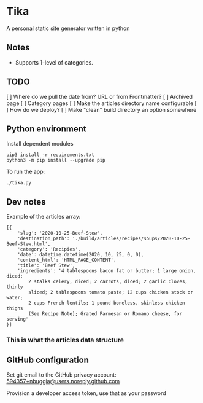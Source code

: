 # Tika
A personal static site generator written in python

## Notes

* Supports 1-level of categories. 

## TODO

[ ] Where do we pull the date from? URL or from Frontmatter?
[ ] Archived page
[ ] Category pages
[ ] Make the articles directory name configurable
[ ] How do we deploy? 
[ ] Make "clean" build directory an option somewhere


## Python environment

Install dependent modules

    pip3 install -r requirements.txt 
    python3 -m pip install --upgrade pip

To run the app:

    ./tika.py

## Dev notes

Example of the articles array:

    [{
        'slug': '2020-10-25-Beef-Stew', 
        'destination_path': './build/articles/recipes/soups/2020-10-25-Beef-Stew.html', 
        'category': 'Recipies',
        'date': datetime.datetime(2020, 10, 25, 0, 0), 
        'content_html': 'HTML_PAGE_CONTENT', 
        'title': 'Beef Stew', 
        'ingredients': '4 tablespoons bacon fat or butter; 1 large onion, diced; 
            2 stalks celery, diced; 2 carrots, diced; 2 garlic cloves, thinly 
            sliced; 2 tablespoons tomato paste; 12 cups chicken stock or water; 
            2 cups French lentils; 1 pound boneless, skinless chicken thighs 
            (See Recipe Note); Grated Parmesan or Romano cheese, for serving'
    }]


### This is what the articles data structure

## GitHub configuration

Set git email to the GitHub privacy account: 594357+nbuggia@users.noreply.github.com

Provision a developer access token, use that as your password
